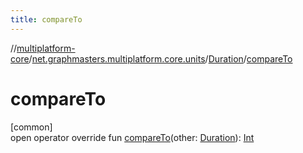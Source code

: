 ```yaml
---
title: compareTo
---
```

//[multiplatform-core](../../../index.html)/[net.graphmasters.multiplatform.core.units](../index.html)/[Duration](index.html)/[compareTo](compare-to.html)



# compareTo



[common]\
open operator override fun [compareTo](compare-to.html)(other: [Duration](index.html)): [Int](https://kotlinlang.org/api/latest/jvm/stdlib/kotlin/-int/index.html)




